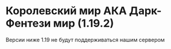 # Королевский мир АКА Дарк-Фентези мир (1.19.2)
Версии ниже 1.19 не будут поддерживаться нашим сервером

